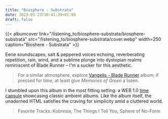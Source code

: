 ```yaml
---
title: "Biosphere - Substrata"
date: 2023-03-23T10:41:39+01:00
draft: false
---
```



{{< albumcover
    link="/listening_to/biosphere-substrata/biosphere-substrata"
    src="/listening_to/biosphere-substrata/cover.webp"
    width=250
    caption="Bioshere - Substrata"
    >}}

Eerie soundscapes, salt & peppered voices echoing, reverberating repetition, rain, wind, and a sublime plunge into dystopian realms reminiscent of Blade Runner – I'm a sucker for this aesthetic.

> For a similar atmosphere, explore [Vangelis - Blade Runner](https://www.discogs.com/master/12717-Vangelis-Blade-Runner) album; if pressed for time, at least give _Memories of Green_ a listen. 

I stumbled upon this album in the most fitting setting: a WEB 1.0 [time capsule](http://music.hyperreal.org/epsilon/info/2001_classic_ambient.html) showcasing classic ambient albums. Like the album itself, the unadorned HTML satisfies the craving for simplicity amid a cluttered world.

>Favorite Tracks: Kobresia, The Things I Tell You, Sphere of No-Form
